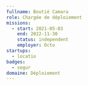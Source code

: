 ```yaml
---
fullname: Boutié Camara
role: Chargée de déploiement
missions:
  - start: 2021-05-03
    end: 2022-11-30
    status: independent
    employer: Octo
startups:
  - locatio
badges:
  - segur
domaine: Déploiement
---
```


